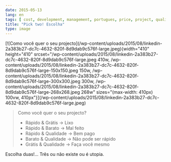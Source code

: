 ```yaml
---
date: 2015-05-13
lang: en
tags: [ cost, development, management, portugues, price, project, quality, software, speed ]
title: "Pick two! Escolha"
type: image
---
```


<div>
[![Como você quer o seu
projecto](/wp-content/uploads/2015/08/linkedin-2a383b27-dc7c-4632-820f-8d9dab9c576f-large.jpeg){width="410"
height="410"
srcset="/wp-content/uploads/2015/08/linkedin-2a383b27-dc7c-4632-820f-8d9dab9c576f-large.jpeg 410w, /wp-content/uploads/2015/08/linkedin-2a383b27-dc7c-4632-820f-8d9dab9c576f-large-150x150.jpeg 150w, /wp-content/uploads/2015/08/linkedin-2a383b27-dc7c-4632-820f-8d9dab9c576f-large-300x300.jpeg 300w, /wp-content/uploads/2015/08/linkedin-2a383b27-dc7c-4632-820f-8d9dab9c576f-large-268x268.jpeg 268w"
sizes="(max-width: 410px) 100vw, 410px"}](/wp-content/uploads/2015/08/linkedin-2a383b27-dc7c-4632-820f-8d9dab9c576f-large.jpeg)

> Como você quer o seu projecto?
>
> -   Rápido & Grátis → Lixo
> -   Rápido & Barato → Mal feito
> -   Rápido & Qualidade → Bem pago
> -   Barato & Qualidade → Não pode ser rápido
> -   Grátis & Qualidade → Faça você mesmo

Escolha duas!... Três ou não existe ou é utopia.

